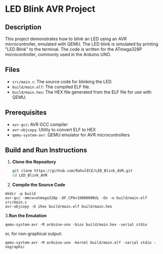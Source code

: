 # LED Blink AVR Project

## Description

This project demonstrates how to blink an LED using an AVR microcontroller, emulated with QEMU. The LED blink is simulated by printing "LED Blink" to the terminal. The code is written for the ATmega328P microcontroller, commonly used in the Arduino UNO.

## Files

- `src/main.c`: The source code for blinking the LED.
- `build/main.elf`: The compiled ELF file.
- `build/main.hex`: The HEX file generated from the ELF file for use with QEMU.

## Prerequisites

- `avr-gcc`: AVR GCC compiler
- `avr-objcopy`: Utility to convert ELF to HEX
- `qemu-system-avr`: QEMU emulator for AVR microcontrollers

## Build and Run Instructions

1. **Clone the Repository**

   ```bash
   git clone https://github.com/RahulECE/LED_Blink_AVR.git
   cd LED_Blink_AVR
   
2. **Compile the Source Code**
````   
mkdir -p build
avr-gcc -mmcu=atmega328p -DF_CPU=16000000UL -Os -o build/main.elf src/main.c
avr-objcopy -O ihex build/main.elf build/main.hex
````
3.**Run the Emulation**
````
qemu-system-avr -M arduino-uno -bios build/main.hex -serial stdio
````
or, for non-graphical output:

```
qemu-system-avr -M arduino-uno -kernel build/main.elf -serial stdio -nographic

````

